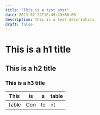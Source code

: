 ```yaml
---
title: "This is a test post"
date: 2023-02-22T16:49:49+08:00
description: This is a test description.
draft: false
---
```


# This is a h1 title

## This is a h2 title 

### This is a h3 title

| This | is | a | table 
| --- | --- | --- | ---
| Table | Con | te | nt



